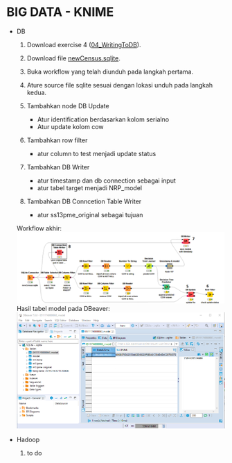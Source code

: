 # BIG DATA - KNIME

* DB

    1. Download exercise 4 ([04_WritingToDB](https://hub.knime.com/knime/spaces/Education/latest/04%20KNIME%20Big%20Data%20Course/1_DB/2_Exercises/)).
    1. Download file [newCensus.sqlite](https://hub.knime.com/knime/spaces/Education/latest/04%20KNIME%20Big%20Data%20Course/1_DB/1_Data/).
    1. Buka workflow yang telah diunduh pada langkah pertama.
    1. Ature source file sqlite sesuai dengan lokasi unduh pada langkah kedua.
    1. Tambahkan node DB Update
        * Atur identification berdasarkan kolom serialno
        * Atur update kolom cow

    1. Tambahkan row filter
        * atur column to test menjadi update status
    1. Tambahkan DB Writer
        * atur timestamp dan db connection sebagai input
        * atur tabel target menjadi NRP_model
    1. Tambahkan DB Conncetion Table Writer
        * atur ss13pme_original sebagai tujuan

    Workflow akhir:
    ![workflow](images/2.png)
    Hasil tabel model pada DBeaver:
    ![workflow](images/3.png)

* Hadoop
    1. to do
